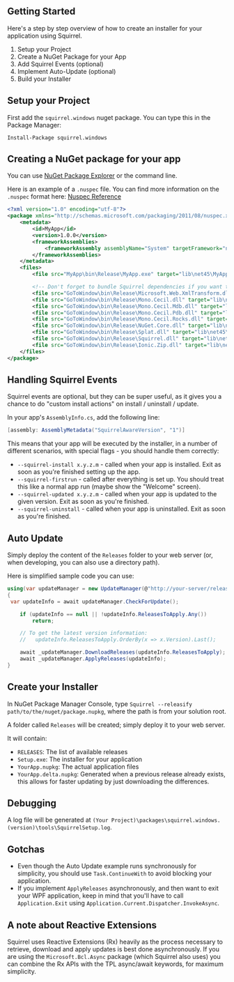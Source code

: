 ## Getting Started

Here's a step by step overview of how to create an installer for your application using Squirrel.

1. Setup your Project
2. Create a NuGet Package for your App
3. Add Squirrel Events (optional)
4. Implement Auto-Update (optional)
5. Build your Installer

## Setup your Project

First add the `squirrel.windows` nuget package. You can type this in the Package Manager:

```posh
Install-Package squirrel.windows
```

## Creating a NuGet package for your app

You can use [NuGet Package Explorer](https://npe.codeplex.com/) or the command line.

Here is an example of a `.nuspec` file. You can find more information on the `.nuspec` format here: [Nuspec Reference](http://docs.nuget.org/docs/reference/nuspec-reference)

```xml
<?xml version="1.0" encoding="utf-8"?>
<package xmlns="http://schemas.microsoft.com/packaging/2011/08/nuspec.xsd">
	<metadata>
		<id>MyApp</id>
		<version>1.0.0</version>
		<frameworkAssemblies>
			<frameworkAssembly assemblyName="System" targetFramework="net45" />
		</frameworkAssemblies>
	</metadata>
	<files>
		<file src="MyApp\bin\Release\MyApp.exe" target="lib\net45\MyApp.exe" />

		<!-- Don't forget to bundle Squirrel dependencies if you want to do in-app updates -->
		<file src="GoToWindow\bin\Release\Microsoft.Web.XmlTransform.dll" target="lib\net45\Microsoft.Web.XmlTransform.dll" />
		<file src="GoToWindow\bin\Release\Mono.Cecil.dll" target="lib\net45\Mono.Cecil.dll" />
		<file src="GoToWindow\bin\Release\Mono.Cecil.Mdb.dll" target="lib\net45\Mono.Cecil.Mdb.dll" />
		<file src="GoToWindow\bin\Release\Mono.Cecil.Pdb.dll" target="lib\net45\Mono.Cecil.Pdb.dll" />
		<file src="GoToWindow\bin\Release\Mono.Cecil.Rocks.dll" target="lib\net45\Mono.Cecil.Rocks.dll" />
		<file src="GoToWindow\bin\Release\NuGet.Core.dll" target="lib\net45\NuGet.Core.dll" />
		<file src="GoToWindow\bin\Release\Splat.dll" target="lib\net45\Splat.dll" />
		<file src="GoToWindow\bin\Release\Squirrel.dll" target="lib\net45\Squirrel.dll" />
		<file src="GoToWindow\bin\Release\Ionic.Zip.dll" target="lib\net45\Ionic.Zip.dll" />
	</files>
</package>
```

## Handling Squirrel Events

Squirrel events are optional, but they can be super useful, as it gives you a chance to do "custom install actions" on install / uninstall / update.

In your app's `AssemblyInfo.cs`, add the following line:

```csharp
[assembly: AssemblyMetadata("SquirrelAwareVersion", "1")]
```

This means that your app will be executed by the installer, in a number of different scenarios, with special flags - you should handle them correctly:

* `--squirrel-install x.y.z.m` - called when your app is installed. Exit as soon as you're finished setting up the app.
* `--squirrel-firstrun` - called after everything is set up. You should treat this like a normal app run (maybe show the "Welcome" screen).
* `--squirrel-updated x.y.z.m` - called when your app is updated to the given version. Exit as soon as you're finished.
* `--squirrel-uninstall` - called when your app is uninstalled. Exit as soon as you're finished.

## Auto Update

Simply deploy the content of the `Releases` folder to your web server (or, when developing, you can also use a directory path).

Here is simplified sample code you can use:

```csharp
using(var updateManager = new UpdateManager(@"http://your-server/releases", "YourAppName", FrameworkVersion.Net45))
{
 var updateInfo = await updateManager.CheckForUpdate();

    if (updateInfo == null || !updateInfo.ReleasesToApply.Any())
        return;

    // To get the latest version information:
    //   updateInfo.ReleasesToApply.OrderBy(x => x.Version).Last();

    await _updateManager.DownloadReleases(updateInfo.ReleasesToApply);
    await _updateManager.ApplyReleases(updateInfo);
}
```

## Create your Installer

In NuGet Package Manager Console, type `Squirrel --releasify path/to/the/nuget/package.nupkg`, where the path is from your solution root.

A folder called `Releases` will be created; simply deploy it to your web server.

It will contain:

* `RELEASES`: The list of available releases
* `Setup.exe`: The installer for your application
* `YourApp.nupkg`: The actual application files
* `YourApp.delta.nupkg`: Generated when a previous release already exists, this allows for faster updating by just downloading the differences.  

## Debugging

A log file will be generated at `(Your Project)\packages\squirrel.windows.(version)\tools\SquirrelSetup.log`.

## Gotchas

* Even though the Auto Update example runs synchronously for simplicity, you should use `Task.ContinueWith` to avoid blocking your application.
* If you implement `ApplyReleases` asynchronously, and then want to exit your WPF application, keep in mind that you'll have to call `Application.Exit` using `Application.Current.Dispatcher.InvokeAsync`.

## A note about Reactive Extensions

Squirrel uses Reactive Extensions (Rx) heavily as the process necessary to retrieve, download and apply updates is best done asynchronously. If you are using the `Microsoft.Bcl.Async` package (which Squirrel also uses) you can combine the Rx APIs with the TPL async/await keywords, for maximum simplicity.